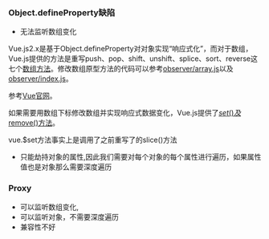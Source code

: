 ### Object.defineProperty缺陷

- 无法监听数组变化

Vue.js2.x是基于Object.defineProperty对对象实现“响应式化”，而对于数组，Vue.js提供的方法是重写push、pop、shift、unshift、splice、sort、reverse这七个[数组方法](http://v1-cn.vuejs.org/guide/list.html#)。修改数组原型方法的代码可以参考[observer/array.js](https://github.com/vuejs/vue/blob/dev/src/core/observer/array.js)以及[observer/index.js](https://github.com/vuejs/vue/blob/dev/src/core/observer/index.js#L45)。

参考[Vue官网](https://cn.vuejs.org/v2/guide/list.html#数组更新检测)。

如果需要用数组下标修改数组并实现响应式数据变化，Vue.js提供了[$set()及$remove()方法](http://v1-cn.vuejs.org/guide/list.html#)。

vue.$set方法事实上是调用了之前重写了的slice()方法

- 只能劫持对象的属性,因此我们需要对每个对象的每个属性进行遍历，如果属性值也是对象那么需要深度遍历

### Proxy

- 可以监听数组变化,
- 可以监听对象，不需要深度遍历
- 兼容性不好

